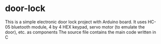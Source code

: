 # door-lock
This is a simple electronic door lock project with Arduino board.
It uses HC-05 bluetooth module, 4 by 4 HEX keypad, servo motor (to emulate the door), etc. as components
The source file contains the main code written in C
